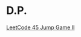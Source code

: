 # D.P.

[LeetCode 45 Jump Game II](D%20P%205a1eb342c2bb42738f147f124869ff9c/LeetCode%2045%20Jump%20Game%20II%20f22cc6706cca4a0abd428deee09704d2.md)